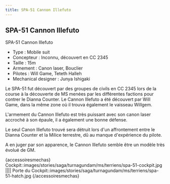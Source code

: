 ```yaml
---
title: SPA-51 Cannon Illefuto
---
```


SPA-51 Cannon Illefuto
----------------------




SPA-51 Cannon Illefuto


* Type : Mobile suit
* Concepteur : Inconnu, découvert en CC 2345
* Taille : 15m
* Armement : Canon laser, Bouclier
* Pilotes : Will Game, Teteth Halleh
* Mechanical designer : Junya Ishigaki


Le SPA-51 fut découvert par des groupes de civils en CC 2345 lors de la course à la découverte de MS menées par les différentes factions pour contrer le Dianna Counter. Le Cannon Illefuto a été découvert par Will Game, dans la même zone où il trouva également le vaisseau Willgem.


L'armement du Cannon Illefuto est très puissant avec son canon laser accroché à son épaule, il a également une bonne défense.


Le seul Canon Illefuto trouvé sera détruit lors d'un affrontement entre le Dianna Counter et la Milice terrestre, dû au manque d'expérience du pilote.


A en juger par son apparence, le Cannon Illefuto semble être un modèle très évolué de GM.


{accessoiresmechas}
Cockpit::images/stories/saga/turnagundam/ms/terriens/spa-51-cockpit.jpg
||||
Porte du Cockpit::images/stories/saga/turnagundam/ms/terriens/spa-51-hatch.jpg
{/accessoiresmechas}